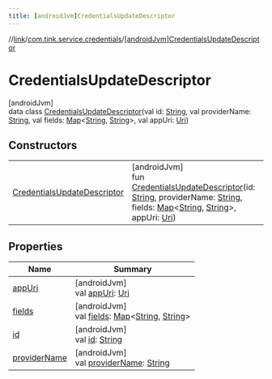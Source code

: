 ```yaml
---
title: [androidJvm]CredentialsUpdateDescriptor
---
```

//[link](../../../index.html)/[com.tink.service.credentials](../index.html)/[[androidJvm]CredentialsUpdateDescriptor](index.html)



# CredentialsUpdateDescriptor



[androidJvm]\
data class [CredentialsUpdateDescriptor](index.html)(val id: [String](https://kotlinlang.org/api/latest/jvm/stdlib/kotlin/-string/index.html), val providerName: [String](https://kotlinlang.org/api/latest/jvm/stdlib/kotlin/-string/index.html), val fields: [Map](https://kotlinlang.org/api/latest/jvm/stdlib/kotlin.collections/-map/index.html)&lt;[String](https://kotlinlang.org/api/latest/jvm/stdlib/kotlin/-string/index.html), [String](https://kotlinlang.org/api/latest/jvm/stdlib/kotlin/-string/index.html)&gt;, val appUri: [Uri](https://developer.android.com/reference/kotlin/android/net/Uri.html))



## Constructors


| | |
|---|---|
| [CredentialsUpdateDescriptor](-credentials-update-descriptor.html) | [androidJvm]<br>fun [CredentialsUpdateDescriptor](-credentials-update-descriptor.html)(id: [String](https://kotlinlang.org/api/latest/jvm/stdlib/kotlin/-string/index.html), providerName: [String](https://kotlinlang.org/api/latest/jvm/stdlib/kotlin/-string/index.html), fields: [Map](https://kotlinlang.org/api/latest/jvm/stdlib/kotlin.collections/-map/index.html)&lt;[String](https://kotlinlang.org/api/latest/jvm/stdlib/kotlin/-string/index.html), [String](https://kotlinlang.org/api/latest/jvm/stdlib/kotlin/-string/index.html)&gt;, appUri: [Uri](https://developer.android.com/reference/kotlin/android/net/Uri.html)) |


## Properties


| Name | Summary |
|---|---|
| [appUri](app-uri.html) | [androidJvm]<br>val [appUri](app-uri.html): [Uri](https://developer.android.com/reference/kotlin/android/net/Uri.html) |
| [fields](fields.html) | [androidJvm]<br>val [fields](fields.html): [Map](https://kotlinlang.org/api/latest/jvm/stdlib/kotlin.collections/-map/index.html)&lt;[String](https://kotlinlang.org/api/latest/jvm/stdlib/kotlin/-string/index.html), [String](https://kotlinlang.org/api/latest/jvm/stdlib/kotlin/-string/index.html)&gt; |
| [id](id.html) | [androidJvm]<br>val [id](id.html): [String](https://kotlinlang.org/api/latest/jvm/stdlib/kotlin/-string/index.html) |
| [providerName](provider-name.html) | [androidJvm]<br>val [providerName](provider-name.html): [String](https://kotlinlang.org/api/latest/jvm/stdlib/kotlin/-string/index.html) |

